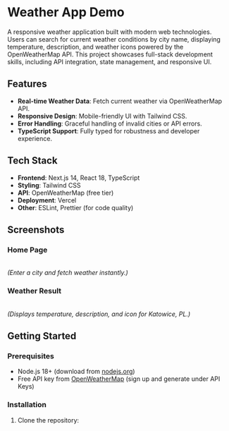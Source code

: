 # Weather App Demo

A responsive weather application built with modern web technologies. Users can search for current weather conditions by city name, displaying temperature, description, and weather icons powered by the OpenWeatherMap API. This project showcases full-stack development skills, including API integration, state management, and responsive UI.

[<image-card alt="Live Demo" src="https://img.shields.io/badge/Live_Demo-Online-brightgreen" ></image-card>](https://weather-app-demo-a18z.vercel.app/) [<image-card alt="License: MIT" src="https://img.shields.io/badge/License-MIT-yellow.svg" ></image-card>](https://opensource.org/licenses/MIT)

## Features
- **Real-time Weather Data**: Fetch current weather via OpenWeatherMap API.
- **Responsive Design**: Mobile-friendly UI with Tailwind CSS.
- **Error Handling**: Graceful handling of invalid cities or API errors.
- **TypeScript Support**: Fully typed for robustness and developer experience.

## Tech Stack
- **Frontend**: Next.js 14, React 18, TypeScript
- **Styling**: Tailwind CSS
- **API**: OpenWeatherMap (free tier)
- **Deployment**: Vercel
- **Other**: ESLint, Prettier (for code quality)

## Screenshots
### Home Page
<image-card alt="Home Page Screenshot" src="screenshots/home-page.png" ></image-card>  
*(Enter a city and fetch weather instantly.)*

### Weather Result
<image-card alt="Weather Result Screenshot" src="screenshots/weather-result.png" ></image-card>  
*(Displays temperature, description, and icon for Katowice, PL.)*

## Getting Started
### Prerequisites
- Node.js 18+ (download from [nodejs.org](https://nodejs.org))
- Free API key from [OpenWeatherMap](https://openweathermap.org/api) (sign up and generate under API Keys)

### Installation
1. Clone the repository:
